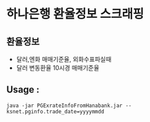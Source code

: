 #  하나은행 환율정보 스크래핑

## 환율정보  
* 달러,엔화 매매기준율, 외화수표파실때
* 달러 변동환율 10시경 매매기준율   

## Usage : 
```
java -jar PGExrateInfoFromHanabank.jar --ksnet.pginfo.trade_date=yyyymmdd
```